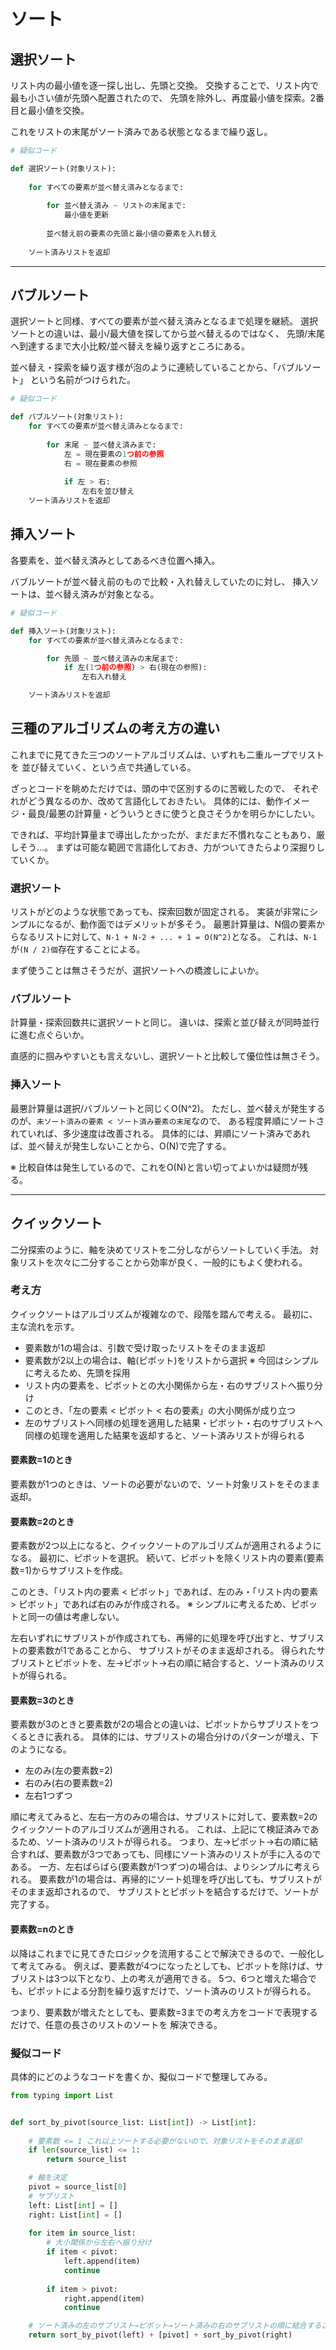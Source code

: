 # ソート

## 選択ソート

リスト内の最小値を逐一探し出し、先頭と交換。
交換することで、リスト内で最も小さい値が先頭へ配置されたので、
先頭を除外し、再度最小値を探索。2番目と最小値を交換。

これをリストの末尾がソート済みである状態となるまで繰り返し。

```Python
# 疑似コード

def 選択ソート(対象リスト):
    
    for すべての要素が並べ替え済みとなるまで:
        
        for 並べ替え済み ~ リストの末尾まで:
            最小値を更新
            
        並べ替え前の要素の先頭と最小値の要素を入れ替え
    
    ソート済みリストを返却
```

---

## バブルソート

選択ソートと同様、すべての要素が並べ替え済みとなるまで処理を継続。
選択ソートとの違いは、最小/最大値を探してから並べ替えるのではなく、
先頭/末尾へ到達するまで大小比較/並べ替えを繰り返すところにある。

並べ替え・探索を繰り返す様が泡のように連続していることから、「バブルソート」
という名前がつけられた。

```Python
# 疑似コード

def バブルソート(対象リスト):
    for すべての要素が並べ替え済みとなるまで:
        
        for 末尾 ~ 並べ替え済みまで:
            左 = 現在要素の1つ前の参照
            右 = 現在要素の参照
        
            if 左 > 右:
                左右を並び替え
    ソート済みリストを返却
```


## 挿入ソート

各要素を、並べ替え済みとしてあるべき位置へ挿入。

バブルソートが並べ替え前のもので比較・入れ替えしていたのに対し、
挿入ソートは、並べ替え済みが対象となる。

```Python
# 疑似コード

def 挿入ソート(対象リスト):
    for すべての要素が並べ替え済みとなるまで:

        for 先頭 ~ 並べ替え済みの末尾まで:
            if 左(1つ前の参照) > 右(現在の参照):
                左右入れ替え

    ソート済みリストを返却
```

## 三種のアルゴリズムの考え方の違い

これまでに見てきた三つのソートアルゴリズムは、いずれも二重ループでリストを
並び替えていく、という点で共通している。

ざっとコードを眺めただけでは、頭の中で区別するのに苦戦したので、
それぞれがどう異なるのか、改めて言語化しておきたい。
具体的には、動作イメージ・最良/最悪の計算量・どういうときに使うと良さそうかを明らかにしたい。

できれば、平均計算量まで導出したかったが、まだまだ不慣れなこともあり、厳しそう...。
まずは可能な範囲で言語化しておき、力がついてきたらより深掘りしていくか。


### 選択ソート

リストがどのような状態であっても、探索回数が固定される。
実装が非常にシンプルになるが、動作面ではデメリットが多そう。
最悪計算量は、N個の要素からなるリストに対して、`N-1 + N-2 + ... + 1 = O(N^2)`となる。
これは、`N-1`が`(N / 2)個`存在することによる。

まず使うことは無さそうだが、選択ソートへの橋渡しによいか。

### バブルソート

計算量・探索回数共に選択ソートと同じ。
違いは、探索と並び替えが同時並行に進む点ぐらいか。

直感的に掴みやすいとも言えないし、選択ソートと比較して優位性は無さそう。

### 挿入ソート

最悪計算量は選択/バブルソートと同じくO(N^2)。
ただし、並べ替えが発生するのが、`未ソート済みの要素 < ソート済み要素の末尾`なので、
ある程度昇順にソートされていれば、多少速度は改善される。
具体的には、昇順にソート済みであれば、並べ替えが発生しないことから、O(N)で完了する。

※ 比較自体は発生しているので、これをO(N)と言い切ってよいかは疑問が残る。

---

## クイックソート

二分探索のように、軸を決めてリストを二分しながらソートしていく手法。
対象リストを次々に二分することから効率が良く、一般的にもよく使われる。

### 考え方

クイックソートはアルゴリズムが複雑なので、段階を踏んで考える。
最初に、主な流れを示す。

* 要素数が1の場合は、引数で受け取ったリストをそのまま返却
* 要素数が2以上の場合は、軸(ピボット)をリストから選択 ※ 今回はシンプルに考えるため、先頭を採用
* リスト内の要素を、ピボットとの大小関係から左・右のサブリストへ振り分け
* このとき、「左の要素 < ピボット < 右の要素」の大小関係が成り立つ
* 左のサブリストへ同様の処理を適用した結果・ピボット・右のサブリストへ同様の処理を適用した結果を返却すると、ソート済みリストが得られる

#### 要素数=1のとき

要素数が1つのときは、ソートの必要がないので、ソート対象リストをそのまま返却。

#### 要素数=2のとき

要素数が2つ以上になると、クイックソートのアルゴリズムが適用されるようになる。
最初に、ピボットを選択。
続いて、ピボットを除くリスト内の要素(要素数=1)からサブリストを作成。

このとき、「リスト内の要素 < ピボット」であれば、左のみ・「リスト内の要素 > ピボット」であれば右のみが作成される。
※ シンプルに考えるため、ピボットと同一の値は考慮しない。

左右いずれにサブリストが作成されても、再帰的に処理を呼び出すと、サブリストの要素数が1であることから、
サブリストがそのまま返却される。
得られたサブリストとピボットを、左→ピボット→右の順に結合すると、ソート済みのリストが得られる。

#### 要素数=3のとき

要素数が3のときと要素数が2の場合との違いは、ピボットからサブリストをつくるときに表れる。
具体的には、サブリストの場合分けのパターンが増え、下のようになる。

* 左のみ(左の要素数=2)
* 右のみ(右の要素数=2)
* 左右1つずつ

順に考えてみると、左右一方のみの場合は、サブリストに対して、要素数=2のクイックソートのアルゴリズムが適用される。
これは、上記にて検証済みであるため、ソート済みのリストが得られる。
つまり、左→ピボット→右の順に結合すれば、要素数が3つであっても、同様にソート済みのリストが手に入るのである。
一方、左右ばらばら(要素数が1つずつ)の場合は、よりシンプルに考えられる。
要素数が1の場合は、再帰的にソート処理を呼び出しても、サブリストがそのまま返却されるので、
サブリストとピボットを結合するだけで、ソートが完了する。

#### 要素数=nのとき

以降はこれまでに見てきたロジックを流用することで解決できるので、一般化して考えてみる。
例えば、要素数が4つになったとしても、ピボットを除けば、サブリストは3つ以下となり、上の考えが適用できる。
5つ、6つと増えた場合でも、ピボットによる分割を繰り返すだけで、ソート済みのリストが得られる。

つまり、要素数が増えたとしても、要素数=3までの考え方をコードで表現するだけで、任意の長さのリストのソートを
解決できる。

### 擬似コード

具体的にどのようなコードを書くか、擬似コードで整理してみる。

```Python
from typing import List


def sort_by_pivot(source_list: List[int]) -> List[int]:
    
    # 要素数 <= 1 これ以上ソートする必要がないので、対象リストをそのまま返却
    if len(source_list) <= 1:
        return source_list

    # 軸を決定
    pivot = source_list[0]
    # サブリスト
    left: List[int] = []
    right: List[int] = []
    
    for item in source_list:
        # 大小関係から左右へ振り分け
        if item < pivot:
            left.append(item)
            continue
            
        if item > pivot:
            right.append(item)
            continue

    # ソート済みの左のサブリスト→ピボット→ソート済みの右のサブリストの順に結合することで、ソート済みリストが得られる
    return sort_by_pivot(left) + [pivot] + sort_by_pivot(right)
```